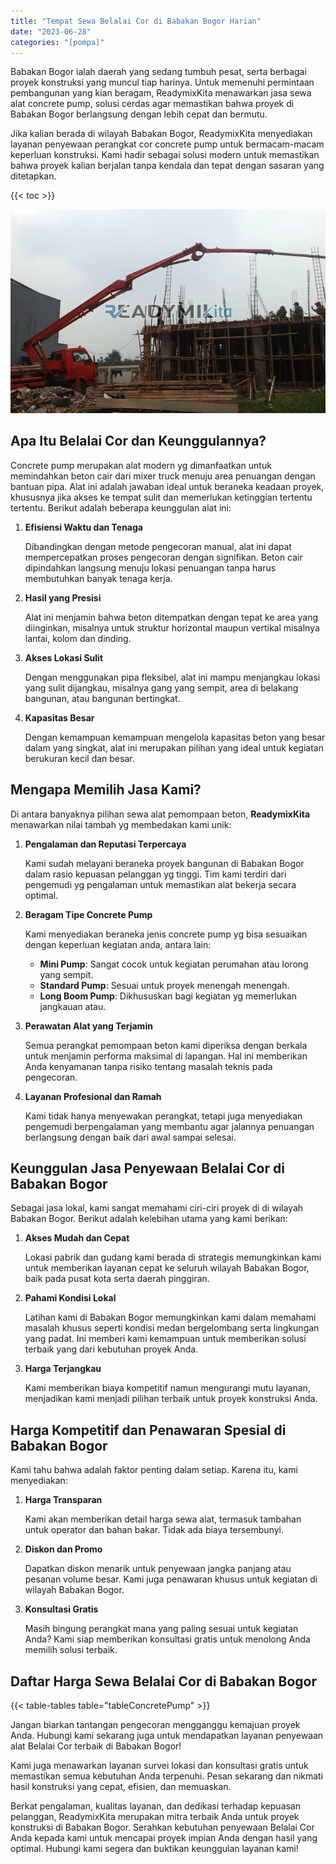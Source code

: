 ```yaml
---
title: "Tempat Sewa Belalai Cor di Babakan Bogor Harian"
date: "2023-06-28"
categories: "[pompa]"
---
```


Babakan Bogor ialah daerah yang sedang tumbuh pesat, serta berbagai proyek konstruksi yang muncul tiap harinya. Untuk memenuhi permintaan pembangunan yang kian beragam, ReadymixKita menawarkan jasa sewa alat concrete pump, solusi cerdas agar memastikan bahwa proyek di Babakan Bogor berlangsung dengan lebih cepat dan bermutu.

Jika kalian berada di wilayah Babakan Bogor, ReadymixKita menyediakan layanan penyewaan perangkat cor concrete pump untuk bermacam-macam keperluan konstruksi. Kami hadir sebagai solusi modern untuk memastikan bahwa proyek kalian berjalan tanpa kendala dan tepat dengan sasaran yang ditetapkan.

{{< toc >}}

![Tempat Sewa Belalai Cor di Babakan Bogor Harian](/images/pompa/sewa-pompa-19.jpg)

## Apa Itu Belalai Cor dan Keunggulannya?

Concrete pump merupakan alat modern yg dimanfaatkan untuk memindahkan beton cair dari mixer truck menuju area penuangan dengan bantuan pipa. Alat ini adalah jawaban ideal untuk beraneka keadaan proyek, khususnya jika akses ke tempat sulit dan memerlukan ketinggian tertentu tertentu. Berikut adalah beberapa keunggulan alat ini:

1. **Efisiensi Waktu dan Tenaga**

   Dibandingkan dengan metode pengecoran manual, alat ini dapat mempercepatkan proses pengecoran dengan signifikan. Beton cair dipindahkan langsung menuju lokasi penuangan tanpa harus membutuhkan banyak tenaga kerja.

2. **Hasil yang Presisi**

   Alat ini menjamin bahwa beton ditempatkan dengan tepat ke area yang diinginkan, misalnya untuk struktur horizontal maupun vertikal misalnya lantai, kolom dan dinding.

3. **Akses Lokasi Sulit**

   Dengan menggunakan pipa fleksibel, alat ini mampu menjangkau lokasi yang sulit dijangkau, misalnya gang yang sempit, area di belakang bangunan, atau bangunan bertingkat.

4. **Kapasitas Besar**

   Dengan kemampuan kemampuan mengelola kapasitas beton yang besar dalam yang singkat, alat ini merupakan pilihan yang ideal untuk kegiatan berukuran kecil dan besar.

## Mengapa Memilih Jasa Kami?

Di antara banyaknya pilihan sewa alat pemompaan beton, **ReadymixKita** menawarkan nilai tambah yg membedakan kami unik:

1. **Pengalaman dan Reputasi Terpercaya**

   Kami sudah melayani beraneka proyek bangunan di Babakan Bogor dalam rasio kepuasan pelanggan yg tinggi. Tim kami terdiri dari pengemudi yg pengalaman untuk memastikan alat bekerja secara optimal.

2. **Beragam Tipe Concrete Pump**

   Kami menyediakan beraneka jenis concrete pump yg bisa sesuaikan dengan keperluan kegiatan anda, antara lain:
   - **Mini Pump**: Sangat cocok untuk kegiatan perumahan atau lorong yang sempit.
   - **Standard Pump**: Sesuai untuk proyek menengah menengah.
   - **Long Boom Pump**: Dikhususkan bagi kegiatan yg memerlukan jangkauan atau.

3. **Perawatan Alat yang Terjamin**

   Semua perangkat pemompaan beton kami diperiksa dengan berkala untuk menjamin performa maksimal di lapangan. Hal ini memberikan Anda kenyamanan tanpa risiko tentang masalah teknis pada pengecoran.

4. **Layanan Profesional dan Ramah**

   Kami tidak hanya menyewakan perangkat, tetapi juga menyediakan pengemudi berpengalaman yang membantu agar jalannya penuangan berlangsung dengan baik dari awal sampai selesai.

## Keunggulan Jasa Penyewaan Belalai Cor di Babakan Bogor

Sebagai jasa lokal, kami sangat memahami ciri-ciri proyek di di wilayah Babakan Bogor. Berikut adalah kelebihan utama yang kami berikan:

1. **Akses Mudah dan Cepat**

   Lokasi pabrik dan gudang kami berada di strategis memungkinkan kami untuk memberikan layanan cepat ke seluruh wilayah Babakan Bogor, baik pada pusat kota serta daerah pinggiran.

2. **Pahami Kondisi Lokal**

   Latihan kami di Babakan Bogor memungkinkan kami dalam memahami masalah khusus seperti kondisi medan bergelombang serta lingkungan yang padat. Ini memberi kami kemampuan untuk memberikan solusi terbaik yang dari kebutuhan proyek Anda.

3. **Harga Terjangkau**

   Kami memberikan biaya kompetitif namun mengurangi mutu layanan, menjadikan kami menjadi pilihan terbaik untuk proyek konstruksi Anda.

## Harga Kompetitif dan Penawaran Spesial di Babakan Bogor

Kami tahu bahwa adalah faktor penting dalam setiap. Karena itu, kami menyediakan:

1. **Harga Transparan**

   Kami akan memberikan detail harga sewa alat, termasuk tambahan untuk operator dan bahan bakar. Tidak ada biaya tersembunyi.

2. **Diskon dan Promo**

   Dapatkan diskon menarik untuk penyewaan jangka panjang atau pesanan volume besar. Kami juga penawaran khusus untuk kegiatan di wilayah Babakan Bogor.

3. **Konsultasi Gratis**

   Masih bingung perangkat mana yang paling sesuai untuk kegiatan Anda? Kami siap memberikan konsultasi gratis untuk menolong Anda memilih solusi terbaik.

## Daftar Harga Sewa Belalai Cor di Babakan Bogor

{{< table-tables table="tableConcretePump" >}}

Jangan biarkan tantangan pengecoran mengganggu kemajuan proyek Anda. Hubungi kami sekarang juga untuk mendapatkan layanan penyewaan alat Belalai Cor terbaik di Babakan Bogor!

Kami juga menawarkan layanan survei lokasi dan konsultasi gratis untuk memastikan semua kebutuhan Anda terpenuhi. Pesan sekarang dan nikmati hasil konstruksi yang cepat, efisien, dan memuaskan.

Berkat pengalaman, kualitas layanan, dan dedikasi terhadap kepuasan pelanggan, ReadymixKita merupakan mitra terbaik Anda untuk proyek konstruksi di Babakan Bogor. Serahkan kebutuhan penyewaan Belalai Cor Anda kepada kami untuk mencapai proyek impian Anda dengan hasil yang optimal. Hubungi kami segera dan buktikan keunggulan layanan kami!